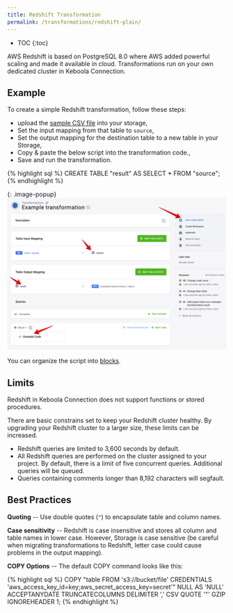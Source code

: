 ```yaml
---
title: Redshift Transformation
permalink: /transformations/redshift-plain/
---
```


* TOC
{:toc}

AWS Redshift is based on PostgreSQL 8.0 where AWS added powerful scaling and made it available in cloud. Transformations run on your own dedicated cluster in Keboola Connection.

## Example

To create a simple Redshift transformation, follow these steps:
 - upload the [sample CSV file](/transformations/source.csv) into your storage,
 - Set the input mapping from that table to `source`,
 - Set the output mapping for the destination table to a new table in your Storage,
 - Copy & paste the below script into the transformation code.,
 - Save and run the transformation.
 
{% highlight sql %}
CREATE TABLE "result" AS SELECT * FROM "source";
{% endhighlight %}

{: .image-popup}
![Screenshot - Sample Transformation](/transformations/redshift-plain/sample-transformation.png)

You can organize the script into [blocks](/transformations/#writing-scripts).

## Limits
Redshift in Keboola Connection does not support functions or stored procedures.

There are basic constrains set to keep your Redshift cluster healthy. By upgrading your Redshift cluster to a
larger size, these limits can be increased.

- Redshift queries are limited to 3,600 seconds by default.
- All Redshift queries are performed on the cluster assigned to your project. By default, there is a limit of five
  concurrent queries. Additional queries will be queued.
- Queries containing comments longer than 8,192 characters will segfault.

## Best Practices

**Quoting** -- Use double quotes (`"`) to encapsulate table and column names.

**Case sensitivity** -- Redshift is case insensitive and stores all column and table names in lower case. However,
Storage is case sensitive (be careful when migrating transformations to Redshift, letter case could cause problems
in the output mapping).

**COPY Options** -- The default COPY command looks like this:

{% highlight sql %}
COPY "table FROM 's3://bucket/file'
CREDENTIALS 'aws_access_key_id=key;aws_secret_access_key=secret'"
NULL AS 'NULL' ACCEPTANYDATE TRUNCATECOLUMNS
DELIMITER ',' CSV QUOTE '"'
GZIP IGNOREHEADER 1;
{% endhighlight %}
